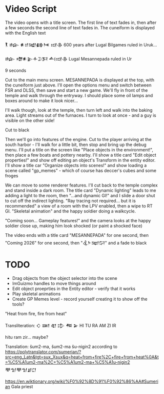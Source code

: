 # Video Script

The video opens with a title screen. The first line of text fades in, then after a few seconds the second line of text fades in. The cuneiform is displayed with the English text

 𒐞               𒈗  𒀭𒄑𒉋𒂵𒎌         𒀕𒆠
600 years after  Lugal  Bilgames   ruled in Uruk...

 𒈗 𒈩𒀭𒉌𒅆𒊒𒁕         𒋀𒀕𒆠
Lugal  Mesannepada ruled in Ur

9 seconds

Cut to the main menu screen. MESANNEPADA is displayed at the top, with the cuneiform just above. I'll open the options menu and switch between FSR and DLSS, then save and start a new game. We'll fly in front of the temple and walk through the entryway. I should place some oil lamps and boxes around to make it look nicer...

I'll walk though, look at the temple, then turn left and walk into the baking area. Light streams out of the furnaces. I turn to look at once - and a guy is visible on the other side!

Cut to black

Then we'll go into features of the engine. Cut to the player arriving at the south harbor - I'll walk for a little bit, then stop and bring up the debug menu. I'll put a title on the screen like "Place objects in the environment!", then place a few boats and pottery nearby. I'll show a title card "Edit object properties!" and show off editing an object's Transform in the entity editor. I'll show a title car "Organize objects into scenes!" and show loading a scene called "gp_memes" - which of course has deccer's cubes and some froges

We can move to some renderer features. I'll cut back to the temple complex and stand inside a dark room. The title card "Dynamic lighting" leads to me adding a light to the room, then "...and dynamic GI!" and I slide a door shut to cut off the indirect lighting. "Ray tracing not required... but it is recommended" a view of a room with the LPV enabled, then a wipe to RT GI. "Skeletal animation" and the happy soldier doing a walkcycle. 

"Coming soon... Gameplay features!" and the camera looks at the happy soldier close up, making him look shocked (or paint a shocked face)

The video ends with a title card "MESANNEPADA" for one second, then "Coming 2026" for one second, then "𒆬𒈨𒉈𒁶" and a fade to black

# TODO
- Drag objects from the object selector into the scene
- ImGuizmo handles to move things around
- Edit object proeprties in the Entity editor - verify that it works
- Play skeletal animations
- Create GP Memes level - record yourself creating it to show off the tools?

"Heat from fire, fire from heat"

Transliteration:
𒄭 𒌅 𒊏 𒄠 𒍣 𒅕
HI TU  RA AM  ZI IR

hitu ram zir... maybe?

Translation:
šum2-ma, šum2-ma šu-nigin2 according to https://polytranslator.com/sumerian/?src=eng_Latn&tgt=sux_Xsux&q=heat+from+fire%2C+fire+from+heat%0A&t=%C5%A1um2-ma%2C+%C5%A1um2-ma+%C5%A1u-nigin2
𒋧𒈠𒋧𒈠𒋗𒆸

https://en.wiktionary.org/wiki/%F0%92%8D%91%F0%92%86%AA#Sumerian Gala priest
